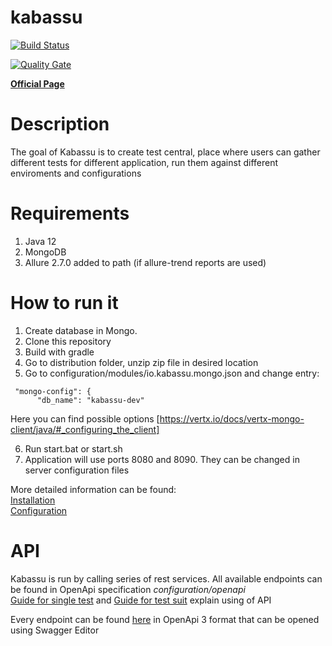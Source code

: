 # kabassu
 
[![Build Status](https://travis-ci.org/Kabassu/kabassu.svg?branch=master)](https://travis-ci.org/Kabassu/kabassu)

[![Quality Gate](https://sonarcloud.io/api/project_badges/quality_gate?project=io.kabassu)](https://sonarcloud.io/dashboard?id=io.kabassu)

[**Official Page**](https://kabassu.io)

# Description
The goal of Kabassu is to create test central, place where users can gather different tests for different application, run them against different enviroments and configurations

# Requirements

1. Java 12
2. MongoDB
3. Allure 2.7.0 added to path (if allure-trend reports are used)

# How to run it

1. Create database in Mongo.
2. Clone this repository
3. Build with gradle
4. Go to distribution folder, unzip zip file in desired location
5. Go to configuration/modules/io.kabassu.mongo.json and change entry:
 ```
  "mongo-config": {
       "db_name": "kabassu-dev"
 ```
Here you can find possible options [https://vertx.io/docs/vertx-mongo-client/java/#_configuring_the_client]

6. Run start.bat or start.sh
7. Application will use ports 8080 and 8090. They can be changed in server configuration files

More detailed information can be found:  
[Installation](/docs/instalation.md)  
[Configuration](/docs/configuration/configuration.md)

# API

Kabassu is run by calling series of rest services. All available endpoints can be found in OpenApi specification _configuration/openapi_   
[Guide for single test](docs/guide/singletest.md) and [Guide for test suit](docs/guide/testsuite.md) explain using of API  

Every endpoint can be found [here](configuration/openapi/kabassu_api.yaml) in OpenApi 3 format that can be opened using Swagger Editor
